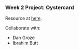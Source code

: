 ### Week 2 Project: Oystercard

Resource at [here](https://github.com/jesslns/course/tree/master/oystercard).

Collaborate with:
- Dan Groze
- Ibrahim Butt
